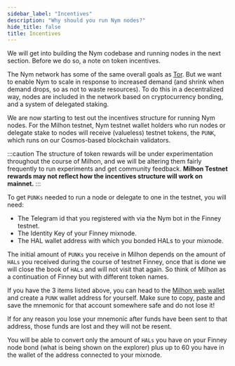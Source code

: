 ```yaml
---
sidebar_label: "Incentives"
description: "Why should you run Nym nodes?"
hide_title: false
title: Incentives
---
```


 

We will get into building the Nym codebase and running nodes in the next section. Before we do so, a note on token incentives.

The Nym network has some of the same overall goals as [Tor](https://tor-project.org). But we want to enable Nym to scale in response to increased demand (and shrink when demand drops, so as not to waste resources). To do this in a decentralized way, nodes are included in the network based on cryptocurrency bonding, and a system of delegated staking.

We are now starting to test out the incentives structure for running Nym nodes. For the Milhon testnet, Nym testnet wallet holders who run nodes or delegate stake to nodes will receive (valueless) testnet tokens, the `PUNK`, which runs on our Cosmos-based blockchain validators.

:::caution
The structure of token rewards will be under experimentation throughout the course of Milhon, and we will be altering them fairly frequently to run experiments and get community feedback. **Milhon Testnet rewards may not reflect how the incentives structure will work on mainnet.**
:::

To get `PUNKs` needed to run a node or delegate to one in the testnet, you will need:

* The Telegram id that you registered with via the Nym bot in the Finney testnet.
* The Identity Key of your Finney mixnode. 
* The HAL wallet address with which you bonded HALs to your mixnode. 

The initial amount of `PUNKs` you receive in Milhon depends on the amount of `HALs` you received during the course of testnet Finney, once that is done we will close the book of `HALs` and will not visit that again. So think of Milhon as a continuation of Finney but with different token names. 

If you have the 3 items listed above, you can head to the [Milhon web wallet](https://testnet-milhon-wallet.nymtech.net/) and create a `PUNK` wallet address for yourself. Make sure to copy, paste and save the mnemonic for that account somewhere safe and do not lose it!

If for any reason you lose your mnemonic after funds have been sent to that address, those funds are lost and they will not be resent. 

You will be able to convert only the amount of `HALs` you have on your Finney node bond (what is being shown on the explorer) plus up to 60 you have in the wallet of the address connected to your mixnode. 


